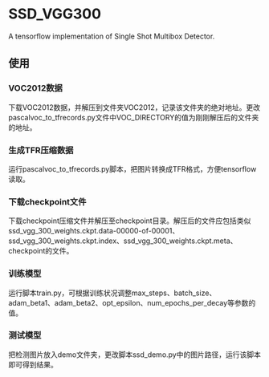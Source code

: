 # SSD_VGG300
A tensorflow implementation of Single Shot Multibox Detector.
## 使用
### VOC2012数据
下载VOC2012数据，并解压到文件夹VOC2012，记录该文件夹的绝对地址。更改pascalvoc_to_tfrecords.py文件中VOC_DIRECTORY的值为刚刚解压后的文件夹的地址。
### 生成TFR压缩数据
运行pascalvoc_to_tfrecords.py脚本，把图片转换成TFR格式，方便tensorflow读取。
### 下载checkpoint文件
下载checkpoint压缩文件并解压至checkpoint目录。解压后的文件应包括类似ssd_vgg_300_weights.ckpt.data-00000-of-00001、ssd_vgg_300_weights.ckpt.index、ssd_vgg_300_weights.ckpt.meta、checkpoint的文件。
### 训练模型
运行脚本train.py，可根据训练状况调整max_steps、batch_size、adam_beta1、adam_beta2、opt_epsilon、num_epochs_per_decay等参数的值。
### 测试模型
把检测图片放入demo文件夹，更改脚本ssd_demo.py中的图片路径，运行该脚本即可得到结果。
